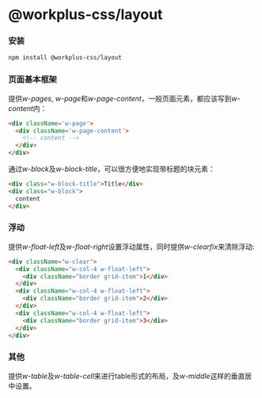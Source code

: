 # @workplus-css/layout

### 安装

```bash
npm install @workplus-css/layout
```

### 页面基本框架

提供*w-pages*, *w-page*和*w-page-content*，一般页面元素，都应该写到*w-content*内：

```html
<div className='w-page'>
  <div className='w-page-content'>
    <!-- content -->
  </div>
</div>
```

通过*w-block*及*w-block-title*，可以很方便地实现带标题的块元素：

```html
<div class="w-block-title">Title</div>
<div class="w-block">
  content
</div>
```

### 浮动

提供*w-float-left*及*w-float-right*设置浮动属性，同时提供*w-clearfix*来清除浮动:

```html
<div className="w-clear">
  <div className="w-col-4 w-float-left">
    <div className="border grid-item">1</div>
  </div>
  <div className="w-col-4 w-float-left">
    <div className="border grid-item">2</div>
  </div>
  <div className="w-col-4 w-float-left">
    <div className="border grid-item">3</div>
  </div>
</div>
```

### 其他

提供*w-table*及*w-table-cell*来进行table形式的布局，及*w-middle*这样的垂直居中设置。
